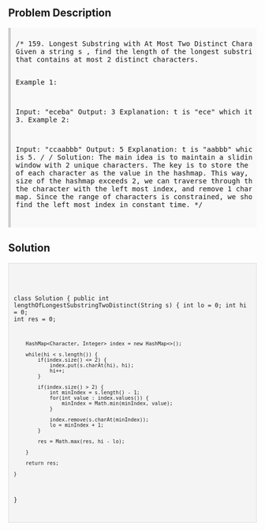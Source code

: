 <style>
  .comment-block { background-color: #f9f9f9; padding: 10px; border-left: 5px solid #ccc; }
  .code-block { background-color: #f4f4f4; padding: 10px; border: 1px solid #ddd; }
</style>

<h2>Problem Description</h2>
<div class='comment-block'>
<pre>
/* 159. Longest Substring with At Most Two Distinct Characters
Given a string s , find the length of the longest substring t  
that contains at most 2 distinct characters.

Example 1:

Input: "eceba"
Output: 3
Explanation: t is "ece" which its length is 3.
Example 2:

Input: "ccaabbb"
Output: 5
Explanation: t is "aabbb" which its length is 5.
*/
/* Solution: 
The main idea is to maintain a sliding window with 2 unique characters. 
The key is to store the last occurrence of each character as the value in the hashmap. 
This way, whenever the size of the hashmap exceeds 2, 
we can traverse through the map to find the character with the left most index, 
and remove 1 character from our map. 
Since the range of characters is constrained, we should be able to find the left most index in constant time.
*/
</pre>
</div>

<h2>Solution</h2>
<div class='code-block'>
<pre><code class='language-java'>


class Solution {
    public int lengthOfLongestSubstringTwoDistinct(String s) {
        int lo = 0;
        int hi = 0;
        int res = 0;
        
        HashMap<Character, Integer> index = new HashMap<>();
        
        while(hi < s.length()) {
            if(index.size() <= 2) {
                index.put(s.charAt(hi), hi);
                hi++;
            }
            
            if(index.size() > 2) {
                int minIndex = s.length() - 1;
                for(int value : index.values()) {
                    minIndex = Math.min(minIndex, value);
                }
                
                index.remove(s.charAt(minIndex));
                lo = minIndex + 1;
            }
            
            res = Math.max(res, hi - lo);
            
        }
        
        return res;
    
    }
}
</code></pre>
</div>
